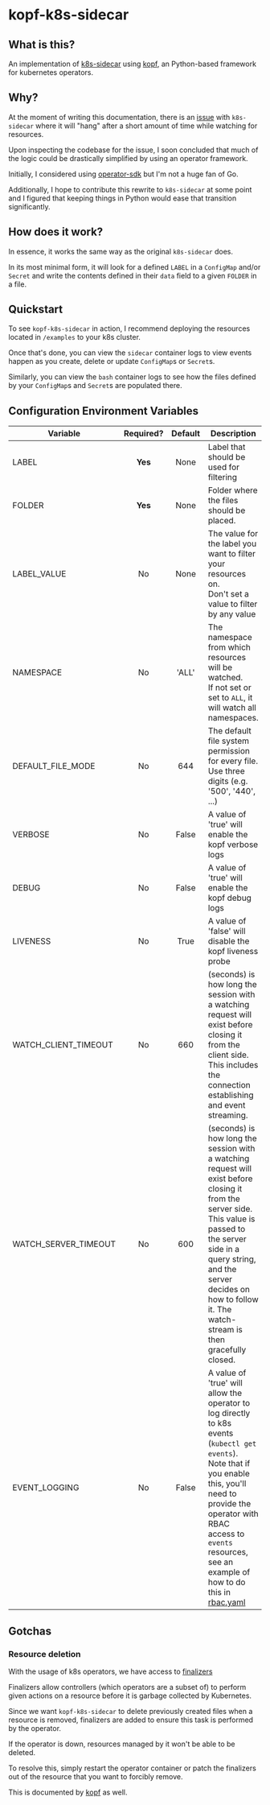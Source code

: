 # kopf-k8s-sidecar

## What is this?

An implementation of [k8s-sidecar](https://github.com/kiwigrid/k8s-sidecar) using [kopf](https://github.com/nolar/kopf), an Python-based framework for kubernetes operators.

## Why?

At the moment of writing this documentation, there is an [issue](https://github.com/kiwigrid/k8s-sidecar/issues/85) with `k8s-sidecar` where it will "hang" after a short amount of time while watching for resources.

Upon inspecting the codebase for the issue, I soon concluded that much of the logic could be drastically simplified by using an operator framework.

Initially, I considered using [operator-sdk](https://github.com/operator-framework/operator-sdk) but I'm not a huge fan of Go.

Additionally, I hope to contribute this rewrite to `k8s-sidecar` at some point and I figured that keeping things in Python would ease that transition significantly.

## How does it work?

In essence, it works the same way as the original `k8s-sidecar` does.

In its most minimal form, it will look for a defined `LABEL` in a `ConfigMap` and/or `Secret` and write the contents defined in their `data` field to a given `FOLDER` in a file.

## Quickstart

To see `kopf-k8s-sidecar` in action, I recommend deploying the resources located in `/examples` to your k8s cluster.

Once that's done, you can view the `sidecar` container logs to view events happen as you create, delete or update `ConfigMap`s or `Secret`s.

Similarly, you can view the `bash` container logs to see how the files defined by your `ConfigMap`s and `Secret`s are populated there.


## Configuration Environment Variables

| Variable             | Required?  | Default | Description                                                                                                                                                                                                                                                                      |
| -------------------- |:----------:|:-------:| -------------------------------------------------------------------------------------------------------------------------------------------------------------------------------------------------------------------------------------------------------------------------------- |
| LABEL                | <b>Yes</b> | None    | Label that should be used for filtering                                                                                                                                                                                                                                          |
| FOLDER               | <b>Yes</b> | None    | Folder where the files should be placed.                                                                                                                                                                                                                                         |
| LABEL_VALUE          | No         | None    | The value for the label you want to filter your resources on.<br>Don't set a value to filter by any value                                                                                                                                                                        |
| NAMESPACE            | No         | 'ALL'   | The namespace from which resources will be watched.<br>If not set or set to `ALL`, it will watch all namespaces.                                                                                                                                                                 |
| DEFAULT_FILE_MODE    | No         | 644     | The default file system permission for every file. Use three digits (e.g. '500', '440', ...)                                                                                                                                                                                     |
| VERBOSE              | No         | False   | A value of 'true' will enable the kopf verbose logs                                                                                                                                                                                                                              |
| DEBUG                | No         | False   | A value of 'true' will enable the kopf debug logs                                                                                                                                                                                                                                |
| LIVENESS             | No         | True    | A value of 'false' will disable the kopf liveness probe                                                                                                                                                                                                                          |
| WATCH_CLIENT_TIMEOUT | No         | 660     | (seconds) is how long the session with a watching request will exist before closing it from the client side. This includes the connection establishing and event streaming.                                                                                                      |
| WATCH_SERVER_TIMEOUT | No         | 600     | (seconds) is how long the session with a watching request will exist before closing it from the server side. This value is passed to the server side in a query string, and the server decides on how to follow it. The watch-stream is then gracefully closed.                  |
| EVENT_LOGGING        | No         | False   | A value of 'true' will allow the operator to log directly to k8s events (`kubectl get events`).<br>Note that if you enable this, you'll need to provide the operator with RBAC access to `events` resources, see an example of how to do this in [rbac.yaml](examples/rbac.yaml) |                   |

## Gotchas

### Resource deletion

With the usage of k8s operators, we have access to [finalizers](https://kubernetes.io/docs/tasks/extend-kubernetes/custom-resources/custom-resource-definitions/#finalizers)

Finalizers allow controllers (which operators are a subset of) to perform given actions on a resource before it is garbage collected by Kubernetes.

Since we want `kopf-k8s-sidecar` to delete previously created files when a resource is removed, finalizers are added to ensure this task is performed by the operator.

If the operator is down, resources managed by it won't be able to be deleted.

To resolve this, simply restart the operator container or patch the finalizers out of the resource that you want to forcibly remove.

This is documented by [kopf](https://kopf.readthedocs.io/en/latest/troubleshooting/#kubectl-freezes-on-object-deletion) as well.